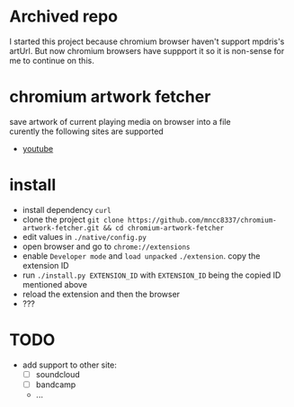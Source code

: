 # Archived repo
I started this project because chromium browser haven't support mpdris's artUrl. But now chromium browsers have suppport it so it is non-sense for me to continue on this.

# chromium artwork fetcher
save artwork of current playing media on browser into a file  
curently the following sites are supported
- [youtube](https://www.youtube.com)

# install
- install dependency `curl`
- clone the project `git clone https://github.com/mncc8337/chromium-artwork-fetcher.git && cd chromium-artwork-fetcher`
- edit values in `./native/config.py`
- open browser and go to `chrome://extensions`
- enable `Developer mode` and `load unpacked` `./extension`. copy the extension ID
- run `./install.py EXTENSION_ID` with `EXTENSION_ID` being the copied ID mentioned above
- reload the extension and then the browser
- ???

# TODO
- add support to other site:
  - [ ] soundcloud
  - [ ] bandcamp
  - ...
